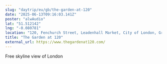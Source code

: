 ```yaml
---
slug: "daytrip/eu/gb/the-garden-at-120"
date: "2025-06-13T09:16:03.141Z"
poster: "alwAudio"
lat: "51.512142"
lng: "-0.080781"
location: "120, Fenchurch Street, Leadenhall Market, City of London, Greater London, England, EC3M 5BA"
title: "The Garden at 120"
external_url: https://www.thegardenat120.com/
---
```

Free skyline view of London